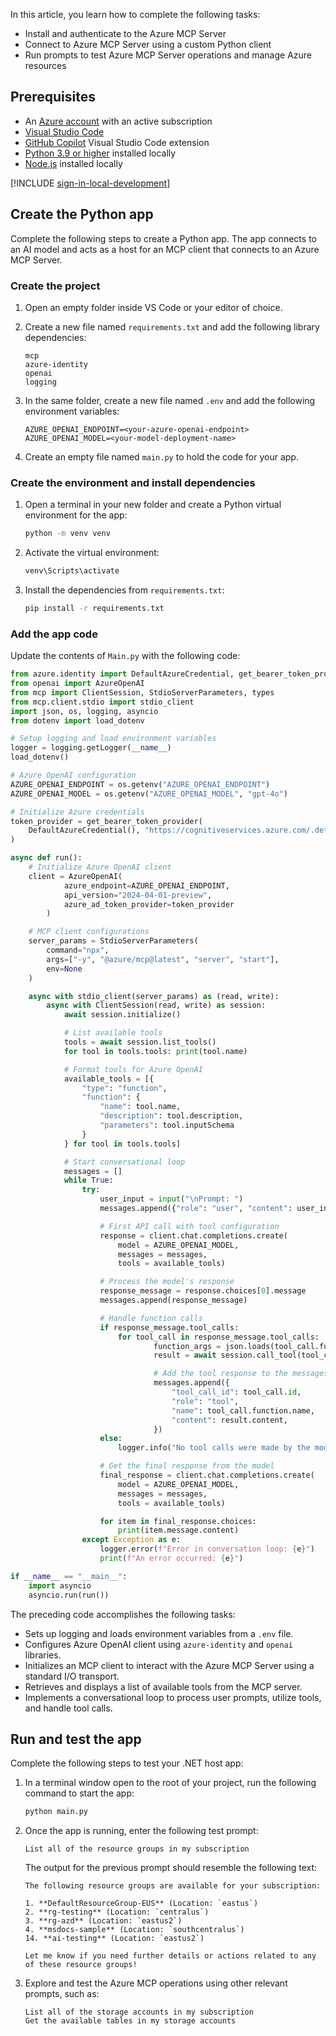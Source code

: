 In this article, you learn how to complete the following tasks:

- Install and authenticate to the Azure MCP Server
- Connect to Azure MCP Server using a custom Python client
- Run prompts to test Azure MCP Server operations and manage Azure resources

## Prerequisites

- An [Azure account](https://azure.microsoft.com/free/?ref=microsoft.com&utm_source=microsoft.com&utm_medium=docs&utm_campaign=visualstudio) with an active subscription
- [Visual Studio Code](https://code.visualstudio.com/download)
- [GitHub Copilot](https://marketplace.visualstudio.com/items?itemName=GitHub.copilot) Visual Studio Code extension
- [Python 3.9 or higher](https://www.python.org/downloads/) installed locally
- [Node.js](https://docs.npmjs.com/downloading-and-installing-node-js-and-npm) installed locally

[!INCLUDE [sign-in-local-development](sign-in-local-development.md)]

## Create the Python app

Complete the following steps to create a Python app. The app connects to an AI model and acts as a host for an MCP client that connects to an Azure MCP Server.

### Create the project

1. Open an empty folder inside VS Code or your editor of choice.
1. Create a new file named `requirements.txt` and add the following library dependencies:

    ```output
    mcp
    azure-identity
    openai
    logging
    ```

1. In the same folder, create a new file named `.env` and add the following environment variables:

    ```output
    AZURE_OPENAI_ENDPOINT=<your-azure-openai-endpoint>
    AZURE_OPENAI_MODEL=<your-model-deployment-name>
    ```

1. Create an empty file named `main.py` to hold the code for your app.

### Create the environment and install dependencies

1. Open a terminal in your new folder and create a Python virtual environment for the app:

    ```bash
    python -m venv venv
    ```

1. Activate the virtual environment:

    ```bash
    venv\Scripts\activate
    ```

1. Install the dependencies from `requirements.txt`:

   ```bash
   pip install -r requirements.txt
   ```

### Add the app code

Update the contents of `Main.py` with the following code:

```python
from azure.identity import DefaultAzureCredential, get_bearer_token_provider
from openai import AzureOpenAI
from mcp import ClientSession, StdioServerParameters, types
from mcp.client.stdio import stdio_client
import json, os, logging, asyncio
from dotenv import load_dotenv

# Setup logging and load environment variables
logger = logging.getLogger(__name__)
load_dotenv()

# Azure OpenAI configuration
AZURE_OPENAI_ENDPOINT = os.getenv("AZURE_OPENAI_ENDPOINT")
AZURE_OPENAI_MODEL = os.getenv("AZURE_OPENAI_MODEL", "gpt-4o")

# Initialize Azure credentials
token_provider = get_bearer_token_provider(
    DefaultAzureCredential(), "https://cognitiveservices.azure.com/.default"
)

async def run():
    # Initialize Azure OpenAI client
    client = AzureOpenAI(
            azure_endpoint=AZURE_OPENAI_ENDPOINT, 
            api_version="2024-04-01-preview", 
            azure_ad_token_provider=token_provider
        )

    # MCP client configurations
    server_params = StdioServerParameters(
        command="npx",
        args=["-y", "@azure/mcp@latest", "server", "start"],
        env=None
    )

    async with stdio_client(server_params) as (read, write):
        async with ClientSession(read, write) as session:
            await session.initialize()

            # List available tools
            tools = await session.list_tools()
            for tool in tools.tools: print(tool.name)

            # Format tools for Azure OpenAI
            available_tools = [{
                "type": "function",
                "function": {
                    "name": tool.name,
                    "description": tool.description,
                    "parameters": tool.inputSchema
                }
            } for tool in tools.tools]

            # Start conversational loop
            messages = []
            while True:
                try:
                    user_input = input("\nPrompt: ")
                    messages.append({"role": "user", "content": user_input})

                    # First API call with tool configuration
                    response = client.chat.completions.create(
                        model = AZURE_OPENAI_MODEL,
                        messages = messages,
                        tools = available_tools)

                    # Process the model's response
                    response_message = response.choices[0].message
                    messages.append(response_message)

                    # Handle function calls
                    if response_message.tool_calls:
                        for tool_call in response_message.tool_calls:
                                function_args = json.loads(tool_call.function.arguments)
                                result = await session.call_tool(tool_call.function.name, function_args)

                                # Add the tool response to the messages
                                messages.append({
                                    "tool_call_id": tool_call.id,
                                    "role": "tool",
                                    "name": tool_call.function.name,
                                    "content": result.content,
                                })
                    else:
                        logger.info("No tool calls were made by the model")

                    # Get the final response from the model
                    final_response = client.chat.completions.create(
                        model = AZURE_OPENAI_MODEL,
                        messages = messages,
                        tools = available_tools)

                    for item in final_response.choices:
                        print(item.message.content)
                except Exception as e:
                    logger.error(f"Error in conversation loop: {e}")
                    print(f"An error occurred: {e}")

if __name__ == "__main__":
    import asyncio
    asyncio.run(run())
```

The preceding code accomplishes the following tasks:

- Sets up logging and loads environment variables from a `.env` file.
- Configures Azure OpenAI client using `azure-identity` and `openai` libraries.
- Initializes an MCP client to interact with the Azure MCP Server using a standard I/O transport.
- Retrieves and displays a list of available tools from the MCP server.
- Implements a conversational loop to process user prompts, utilize tools, and handle tool calls.

## Run and test the app

Complete the following steps to test your .NET host app:

1. In a terminal window open to the root of your project, run the following command to start the app:

   ```bash
   python main.py
   ```

1. Once the app is running, enter the following test prompt:

   ```
   List all of the resource groups in my subscription
   ```

      The output for the previous prompt should resemble the following text:
    
      ```output
      The following resource groups are available for your subscription:
    
      1. **DefaultResourceGroup-EUS** (Location: `eastus`)
      2. **rg-testing** (Location: `centralus`)
      3. **rg-azd** (Location: `eastus2`)
      4. **msdocs-sample** (Location: `southcentralus`)
      14. **ai-testing** (Location: `eastus2`)
      
      Let me know if you need further details or actions related to any of these resource groups!
      ```

1. Explore and test the Azure MCP operations using other relevant prompts, such as:

    ```
    List all of the storage accounts in my subscription
    Get the available tables in my storage accounts
    ```

